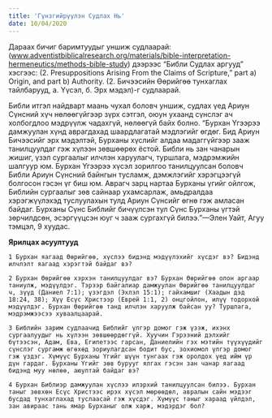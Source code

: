 ```yaml
---
title: 'Гүнзгийрүүлэн Судлах Нь'
date: 10/04/2020
---
```


Дараах бичиг баримтуудыг уншиж судлаарай: (www.adventistbiblicalresearch.org/materials/bible-interpretation-hermeneutics/methods-bible-study) дээрээс “Библи Судлах аргууд” хэсгээс: (2. Presuppositions Arising From the Claims of Scripture,” part a) Origin, and part b) Authority. (2. Бичээсийн Өөрийгөө тунхаглах тайлбарууд, а. Үүсэл, б. Эрх мэдэл)-г судлаарай.

Библи итгэл найдварт маань чухал боловч уншиж, судлах үед Ариун Сүнсний хүч нөлөөгүйгээр зүрх сэтгэл, оюун ухаанд сүнслэг ач холбогдлоо мэдрүүлж чадахгүй, нөлөөгүй байх болно. “Бурхан Үгээрээ дамжуулан хүнд аврагдахад шаардлагатай мэдлэгийг өгдөг. Бид Ариун Бичээсийг эрх мэдэлтэй, Бурханы хүслийг алдаа мадаггүйгээр зааж танилцуулдаг гэж хүлээн зөвшөөрөх ёстой. Библи нь зан чанарын жишиг, үзэл сургаалыг илчлэн харуулагч, туршлага, мэдрэмжийн шалгуур юм. Бурхан Үгээрээ хүсэл зорилгоо танилцуулсан боловч Библи Ариун Сүнсний байнгын тусламж, дэмжлэгийг хэрэгцээгүй болгосон гэсэн үг биш юм. Аврагч зарц нартаа Бурханы үгийг ойлгож, Библийн сургаалыг зөв сайнаар ухамсарлаж, амьдралдаа хэрэгжүүлэхэд туслуулахын тулд Ариун Сүнсийг өгнө гэж амласан байдаг. Бурханы Сүнс Библийг бичүүлсэн тул Сүнс Бурханы үгтэй зөрчилдсөн, эсэргүүцсэн юуг ч зааж сургахгүй билээ.”—Элен Уайт, Агуу тэмцэл, 9 хуудас.

**Ярилцах асуултууд**

`1 Бурхан яагаад Өөрийгөө, хүслээ бидэнд мэдүүлэхийг хүсдэг вэ? Бидэнд илчлэлт яагаад хэрэгтэй байдаг вэ?`

`2 Бурхан Өөрийгөө хэрхэн танилцуулдаг вэ? Бурхан Өөрийгөө олон аргаар таниулж, мэдүүлдэг. Тэрээр байгалиар дамжуулан Өөрийгөө танилцуулдаг ч, зүүд (Даниел 7:1); үзэгдэл (Эхлэл 15:1); гайхамшиг (Хаадын дэд 18:24, 38); Хүү Есүс Христээр (Еврей 1:1, 2) онцгойлон, илүү тодорхой мэдүүлдэг. Бурхан Өөрийгөө танд илчлэн харуулж байсан уу? Туршлага, мэдрэмжээсээ хуваалцаарай.`

`3 Библийн зарим судлаачид Библийг үлгэр домог гэж үзэж, ихэнх сургаалуудыг нь хүлээн зөвшөөрдөггүй. Хуучин Гэрээний дэлхийг бүтээсэн, Адам, Ева, Египетээс гарсан, Даниелийн гэх мэтийн түүхүүдийг сүнслэг сургамж өгөхөд зориулагдсан бодит бус, зохиомол үлгэр домог гэж үздэг. Хүмүүс Бурханы Үгийг шүүн тунгаах гэж оролдох үед ийм үр дүн гардаг. Бурханы Үгийг зөв бурууг ялгах гэсэн зан чанар яагаад бидэнд муу нөлөө, аюултай байдаг вэ?`

`4 Бурхан Библиэр дамжуулан хүслээ илэрхий танилцуулсан билээ. Бурхан таныг зөвхөн Есүс Христээс ирэх хүсэл мөрөөдөл, авралын сайн мэдээг бусдад тунхаглахад туслаасай гэж хүсдэг. Хүмүүс таныг хараад үйлдэл, зан авираас тань ямар Бурханыг олж харж, мэдэрдэг бол?`